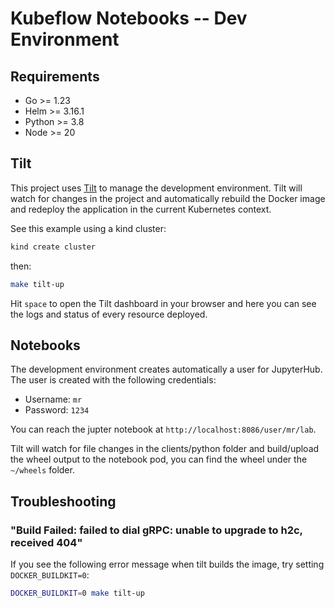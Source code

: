 # Kubeflow Notebooks -- Dev Environment

## Requirements

- Go >= 1.23
- Helm >= 3.16.1
- Python >= 3.8
- Node >= 20

## Tilt

This project uses [Tilt](https://tilt.dev/) to manage the development environment. Tilt will watch for changes in the project and automatically rebuild the Docker image and redeploy the application in the current Kubernetes context.

See this example using a kind cluster:

```bash
kind create cluster
```

then:

```bash
make tilt-up
```

Hit `space` to open the Tilt dashboard in your browser and here you can see the logs and status of every resource deployed.

## Notebooks

The development environment creates automatically a user for JupyterHub. The user is created with the following credentials:

- Username: `mr`
- Password: `1234`

You can reach the jupter notebook at `http://localhost:8086/user/mr/lab`.

Tilt will watch for file changes in the clients/python folder and build/upload the wheel output to the notebook pod, you can find the wheel under the `~/wheels` folder.


## Troubleshooting

### "Build Failed: failed to dial gRPC: unable to upgrade to h2c, received 404"

If you see the following error message when tilt builds the image, try setting `DOCKER_BUILDKIT=0`:

```bash
DOCKER_BUILDKIT=0 make tilt-up
```
